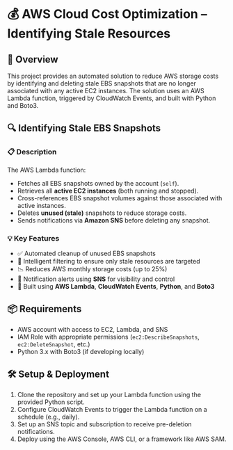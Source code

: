 # 💰 AWS Cloud Cost Optimization – Identifying Stale Resources

## 🚀 Overview

This project provides an automated solution to reduce AWS storage costs by identifying and deleting stale EBS snapshots that are no longer associated with any active EC2 instances. The solution uses an AWS Lambda function, triggered by CloudWatch Events, and built with Python and Boto3.

## 🔍 Identifying Stale EBS Snapshots

### 📋 Description

The AWS Lambda function:

- Fetches all EBS snapshots owned by the account (`self`).
- Retrieves all **active EC2 instances** (both running and stopped).
- Cross-references EBS snapshot volumes against those associated with active instances.
- Deletes **unused (stale)** snapshots to reduce storage costs.
- Sends notifications via **Amazon SNS** before deleting any snapshot.

### 💡 Key Features

- ✅ Automated cleanup of unused EBS snapshots  
- 🧠 Intelligent filtering to ensure only stale resources are targeted  
- 📉 Reduces AWS monthly storage costs (up to 25%)  
- 🔔 Notification alerts using **SNS** for visibility and control  
- 🧰 Built using **AWS Lambda**, **CloudWatch Events**, **Python**, and **Boto3**

## 📦 Requirements

- AWS account with access to EC2, Lambda, and SNS
- IAM Role with appropriate permissions (`ec2:DescribeSnapshots`, `ec2:DeleteSnapshot`, etc.)
- Python 3.x with Boto3 (if developing locally)

## 🛠 Setup & Deployment

1. Clone the repository and set up your Lambda function using the provided Python script.
2. Configure CloudWatch Events to trigger the Lambda function on a schedule (e.g., daily).
3. Set up an SNS topic and subscription to receive pre-deletion notifications.
4. Deploy using the AWS Console, AWS CLI, or a framework like AWS SAM.

